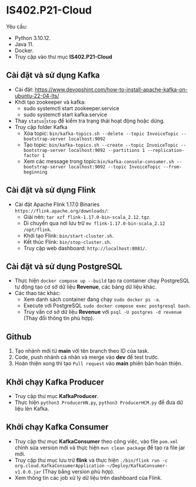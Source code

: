 # IS402.P21-Cloud

Yêu cầu:
- Python 3.10.12.
- Java 11.
- Docker.
- Truy cập vào thư  mục **IS402.P21-Cloud**


## Cài đặt và sử dụng Kafka
- Cài đặt: https://www.devopshint.com/how-to-install-apache-kafka-on-ubuntu-22-04-lts/
- Khởi tạo zookeeper và kafka:
    - sudo systemctl start zookeeper.service
    - sudo systemctl start kafka.service
- Thay `status`|`stop` để kiểm tra trạng thái hoạt động hoặc dừng.
- Truy cập folder Kafka
    - Xóa topic: `bin/kafka-topics.sh --delete --topic InvoiceTopic --bootstrap-server localhost:9092`
    - Tạo topic: `bin/kafka-topics.sh --create --topic InvoiceTopic --bootstrap-server localhost:9092 --partitions 1 --replication-factor 1`
    - Xem các message trong topic:`bin/kafka-console-consumer.sh --bootstrap-server localhost:9092 --topic InvoiceTopic --from-beginning`


## Cài đặt và sử dụng Flink
- Cài đặt Apache Flink 1.17.0 Binaries `https://flink.apache.org/downloads/`:
  - Giải nén: `tar xzf flink-1.17.0-bin-scala_2.12.tgz`.
  - Di chuyển qua nơi lưu trữ `mv flink-1.17.0-bin-scala_2.12 /opt/flink`.
  - Khởi tạo Flink: `bin/start-cluster.sh`.
  - Kết thúc Flink: `bin/stop-cluster.sh`.
  - Truy cập web dashboard: `http://localhost:8081/`.


## Cài đặt và sử dụng PostgreSQL
- Thực hiện `docker compose up --build` tạo ra container chạy PostgreSQL tự động tạo cơ sở dữ liệu **Revenue**, các bảng dữ liệu khác.
- Các thao tác khác:
  - Xem danh sách container đang chạy `sudo docker ps -a`.
  - Execute với PostgreSQL `sudo docker compose exec postgresql bash`.
  - Truy vấn cơ sở dữ liệu **Revenue** với `psql -U postgres -d revenue` (Thay đổi thông tin phù hợp).

    
## Github
1) Tạo nhánh mới từ **main** với tên branch theo ID của task.
2) Code, push nhánh cá nhân và merge vào **dev** để test trước.
3) Hoàn thiện xong thì tạo `Pull request` vào **main** phiên bản hoàn thiện.


## Khởi chạy Kafka Producer
- Truy cập thư mục **KafkaProducer**.
- Thực hiện `python3 ProducerHN.py`, `python3 ProducerHCM.py` để đưa dữ liệu lên Kafka.


## Khởi chạy Kafka Consumer
- Truy cập thư  mục **KafkaConsumer** theo công việc, vào file `pom.xml` chỉnh sửa version mới và thực hiện `mvn clean package` để tạo ra file jar mới.
- Truy cập thư mục lưu trữ **flink** và thực hiện `./bin/flink run -c org.cloud.KafkaConsumerApplication ~/Deploy/KafkaConsumer-v1.0.0.jar` (Thay bằng version phù hợp).
- Xem thông tin các job xử lý dữ liệu trên dashboard của Flink.